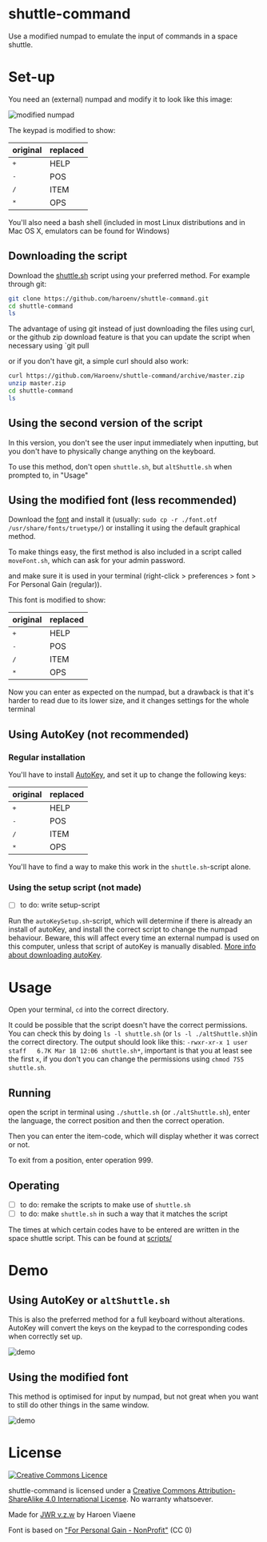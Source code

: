 # shuttle-command
Use a modified numpad to emulate the input of commands in a space shuttle.

# Set-up
You need an (external) numpad and modify it to look like this image:

![modified numpad](img/numpad.png)

The keypad is modified to show:

| original     | replaced |
| ------------ | -------- |
| <kbd>+</kbd> | HELP     |
| <kbd>-</kbd> | POS      |
| <kbd>/</kbd> | ITEM     |
| <kbd>*</kbd> | OPS      |

You'll also need a bash shell (included in most Linux distributions and in Mac OS X, emulators can be found for Windows)

## Downloading the script

Download the [shuttle.sh](img/shuttle.sh) script using your preferred method. For example through git:

```sh
git clone https://github.com/haroenv/shuttle-command.git
cd shuttle-command
ls
```

The advantage of using git instead of just downloading the files using curl, or the github zip download feature is that you can update the script when necessary using `git pull

or if you don't have git, a simple curl should also work:

```sh
curl https://github.com/Haroenv/shuttle-command/archive/master.zip
unzip master.zip
cd shuttle-command
ls
```

## Using the second version of the script

In this version, you don't see the user input immediately when inputting, but you don't have to physically change anything on the keyboard.

To use this method, don't open `shuttle.sh`, but `altShuttle.sh` when prompted to, in "Usage"

## Using the modified font (less recommended)

Download the [font](font.otf) and install it (usually: `sudo cp -r ./font.otf /usr/share/fonts/truetype/`) or installing it using the default graphical method.

To make things easy, the first method is also included in a script called `moveFont.sh`, which can ask for your admin password.

and make sure it is used in your terminal (right-click > preferences > font > For Personal Gain (regular)).

This font is modified to show:

| original     | replaced |
| ------------ | -------- |
| <kbd>+</kbd> | HELP     |
| <kbd>-</kbd> | POS      |
| <kbd>/</kbd> | ITEM     |
| <kbd>*</kbd> | OPS      |

Now you can enter as expected on the numpad, but a drawback is that it's harder to read due to its lower size, and it changes settings for the whole terminal

## Using AutoKey (not recommended)

### Regular installation

You'll have to install [AutoKey](https://code.google.com/p/autokey/), and set it up to change the following keys:


| original     | replaced |
| ------------ | -------- |
| <kbd>+</kbd> | HELP     |
| <kbd>-</kbd> | POS      |
| <kbd>/</kbd> | ITEM     |
| <kbd>*</kbd> | OPS      |

You'll have to find a way to make this work in the `shuttle.sh`-script alone.

### Using the setup script (not made)

- [ ] to do: write setup-script

Run the `autoKeySetup.sh`-script, which will determine if there is already an install of autoKey, and install the correct script to change the numpad behaviour. Beware, this will affect every time an external numpad is used on this computer, unless that script of autoKey is manually disabled. [More info about downloading autoKey](https://code.google.com/p/autokey/wiki/InstallingAutoKey).

# Usage

Open your terminal, `cd` into the correct directory.

It could be possible that the script doesn't have the correct permissions. You can check this by doing `ls -l shuttle.sh` (or `ls -l ./altShuttle.sh`)in the correct directory. The output should look like this: `-rwxr-xr-x 1 user  staff   6.7K Mar 18 12:06 shuttle.sh*`, important is that you at least see the first `x`, if you don't you can change the permissions using `chmod 755 shuttle.sh`.

## Running

open the script in terminal using `./shuttle.sh` (or `./altShuttle.sh`), enter the language, the correct position and then the correct operation.

Then you can enter the item-code, which will display whether it was correct or not.

To exit from a position, enter operation 999.


## Operating

- [ ] to do: remake the scripts to make use of `shuttle.sh`
- [ ] to do: make `shuttle.sh` in such a way that it matches the script

The times at which certain codes have to be entered are written in the space shuttle script. This can be found at [scripts/](scripts/)

# Demo
## Using AutoKey or `altShuttle.sh`
This is also the preferred method for a full keyboard without alterations. AutoKey will convert the keys on the keypad to the corresponding codes when correctly set up.

![demo](img/demo-full.png)

## Using the modified font
This method is optimised for input by numpad, but not great when you want to still do other things in the same window.

![demo](img/demo-short.png)

# License
[![Creative Commons Licence](https://i.creativecommons.org/l/by-sa/4.0/88x31.png)](http://creativecommons.org/licenses/by-sa/4.0/)

shuttle-command is licensed under a [Creative Commons Attribution-ShareAlike 4.0 International License](http://creativecommons.org/licenses/by-sa/4.0/). No warranty whatsoever.

Made for [JWR v.z.w](http://jwronline.be) by Haroen Viaene


Font is based on ["For Personal Gain - NonProfit"](https://medium.com/portfolio-process/why-im-giving-my-typeface-away-for-free-466919f02d96) (CC 0)